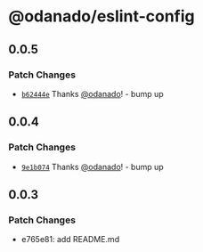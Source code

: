 # @odanado/eslint-config

## 0.0.5

### Patch Changes

- [`b62444e`](https://github.com/odanado/config/commit/b62444ee751492fc6374e6585c146e8ded28aca7) Thanks [@odanado](https://github.com/odanado)! - bump up

## 0.0.4

### Patch Changes

- [`9e1b074`](https://github.com/odanado/config/commit/9e1b074a5c5c036de371d31de39db44c9c11c159) Thanks [@odanado](https://github.com/odanado)! - bump up

## 0.0.3

### Patch Changes

- e765e81: add README.md
